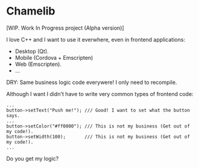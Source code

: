 # Chamelib

[WIP. Work In Progress project (Alpha version)]

I love C++ and I want to use it everwhere, even in frontend applications:

  * Desktop (Qt).
  * Mobile (Cordova + Emscripten)
  * Web (Emscripten).
  * ...

DRY: Same business logic code everywere! I only need to recompile.

Although I want I didn't have to write very common types of frontend code:

    ...
    button->setText("Push me!"); /// Good! I want to set what the button says.
    ...
    button->setColor("#ff0000"); /// This is not my business (Get out of my code!).
    button->setWidth(100);       /// This is not my business (Get out of my code!).
    ...

Do you get my logic?







